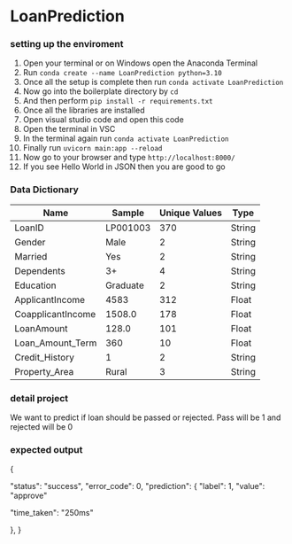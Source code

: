 # LoanPrediction

### setting up the enviroment
1. Open your terminal or on Windows open the Anaconda Terminal
2. Run `conda create --name LoanPrediction python=3.10`
3. Once all the setup is complete then run `conda activate LoanPrediction`
4. Now go into the boilerplate directory by `cd`
5. And then perform `pip install -r requirements.txt`
6. Once all the libraries are installed
7. Open visual studio code and open this code
8. Open the terminal in VSC
9. In the terminal again run `conda activate LoanPrediction`
10. Finally run `uvicorn main:app --reload`
11. Now go to your browser and type `http://localhost:8000/`
12. If you see Hello World in JSON then you are good to go

### Data Dictionary

|Name|Sample|Unique Values|Type|
|----|------|-------------|----|
|LoanID|LP001003|370|String|
|Gender|Male|2|String|
|Married|Yes|2|String|
|Dependents|3+|4|String|
|Education|Graduate|2|String|
|ApplicantIncome|4583|312|Float|
|CoapplicantIncome|1508.0|178|Float|
|LoanAmount|128.0|101|Float|
|Loan_Amount_Term|360|10|Float|
|Credit_History|1|2|String|
|Property_Area|Rural|3|String|

### detail project
We want to predict if loan should be passed or rejected. Pass will be 1 and rejected will be 0

### expected output

{

"status": "success",
"error_code": 0,
"prediction": {
"label": 1,
"value": "approve"

"time_taken": "250ms"

},
}


